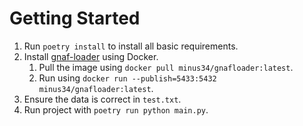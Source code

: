 # Getting Started

1. Run `poetry install` to install all basic requirements.
2. Install [gnaf-loader](https://github.com/minus34/gnaf-loader) using Docker.
   1. Pull the image using `docker pull minus34/gnafloader:latest`.
   2. Run using `docker run --publish=5433:5432 minus34/gnafloader:latest`.
3. Ensure the data is correct in `test.txt`.
4. Run project with `poetry run python main.py`.
